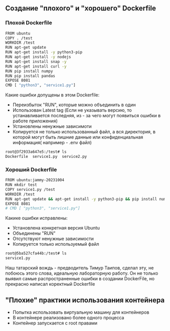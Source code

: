 ## Создание "плохого" и "хорошего" Dockerfile

### Плохой Dockerfile

```sh
FROM ubuntu
COPY . /test
WORKDIR /test
RUN apt-get update
RUN apt-get install -y python3-pip
RUN apt-get install -y nodejs
RUN apt-get install snap -y
RUN apt-get install curl -y
RUN pip install numpy
RUN pip install pandas
EXPOSE 8081
CMD [ "python3", "service1.py"]
```
Какие ошибки допущены в этом Dockerfile:
 - Переизбыток "RUN", которые можно объединить в один
 - Использован Latest tag (Если не указывать версию, то устанавливается последняя, из - за чего могут появиться ошибки в работе приложения)
 - Установлены ненужные зависимоти
 - Копируется не только использованный файл, а вся директория, в которой могут быть лишние данные или конфиденциальная информация( например - .env файл)
  ```sh
  root@3f2933a647e5:/test# ls
Dockerfile  service1.py  service2.py
```
### Хороший Dockerfile

```sh
FROM ubuntu:jammy-20231004
RUN mkdir test
COPY service1.py /test
WORKDIR /test
RUN apt-get update && apt-get install -y python3-pip && pip install numpy
EXPOSE 8081
# CMD [ "python3", "service1.py"]
```
Какике ошибки исправлены:
- Установлена конкретная версия Ubuntu
- Объединены "RUN"
- Отсутствуют ненужные зависимости
- Копируется только используемый файл
```sh
root@5ba527cfa44b:/test# ls
service1.py
```
Наш татарский вождь - предводитель Тимур Таипов, сделал эту, не побоюсь этого слова, идеальную лабораторную работу. Он не только выявил самые распространенные ошибки в создании DockerFile, но прекрасно написал коректный Dockerfile
## "Плохие" практики использования контейнера
- Попытка использовать виртуальную машину для контейнеров
- В контейнере реализовано более одного процесса
- Контейнер запускается с root правами